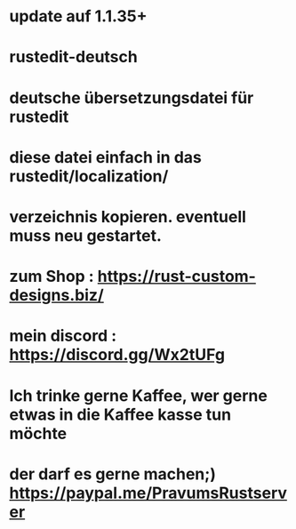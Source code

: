 # update auf 1.1.35+
# rustedit-deutsch
# deutsche übersetzungsdatei für rustedit
# diese datei einfach in das rustedit/localization/ 
# verzeichnis kopieren. eventuell muss neu gestartet.
# zum Shop : https://rust-custom-designs.biz/
# mein discord :  https://discord.gg/Wx2tUFg
# Ich trinke gerne Kaffee, wer gerne etwas in die Kaffee kasse tun möchte
# der darf es gerne machen;) https://paypal.me/PravumsRustserver





